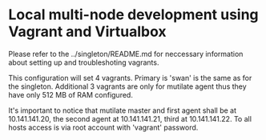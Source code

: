 # Local multi-node development using Vagrant and Virtualbox

Please refer to the ../singleton/README.md for neccessary information about
setting up and troubleshoting vagrants.

This configuration will set 4 vagrants. Primary is 'swan' is the same as for the
singleton. Additional 3 vagrants are only for mutilate agent thus they have
only 512 MB of RAM configured.

It's important to notice that mutilate master and first agent shall be at
10.141.141.20, the second agent at 10.141.141.21, third at 10.141.141.22.
To all hosts access is via root account with 'vagrant' password.

